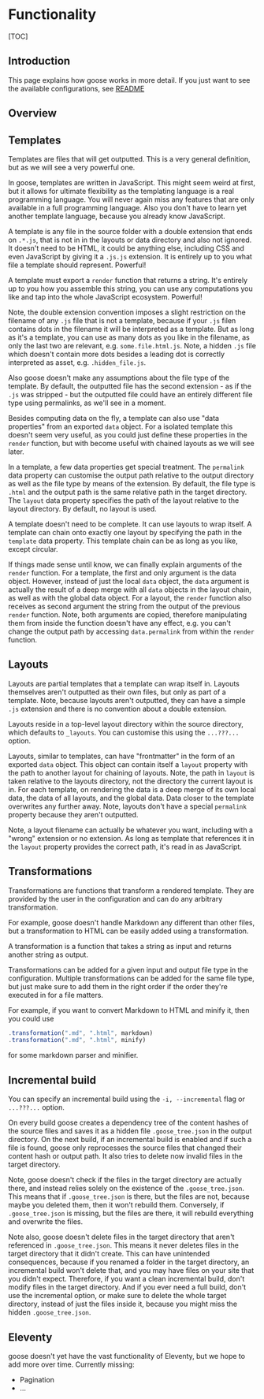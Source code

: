 # Functionality

[TOC]


<!-- todo: finish -->

## Introduction

This page explains how goose works in more detail. If you just want to see the available configurations, see [README](./README.md)



## Overview

<!-- 


layout / data directory: must be in top level of source folder, can use ignoredFilename
 -->

## Templates

Templates are files that will get outputted. This is a very general definition, but as we will see a very powerful one.

In goose, templates are written in JavaScript. This might seem weird at first, but it allows for ultimate flexibility as the templating language is a real programming language. You will never again miss any features that are only available in a full programming language. Also you don't have to learn yet another template language, because you already know JavaScript.

A template is any file in the source folder with a double extension that ends on `.*.js`, that is not in in the layouts or data directory and also not ignored. It doesn't need to be HTML, it could be anything else, including CSS and even JavaScript by giving it a `.js.js` extension. It is entirely up to you what file a template should represent. Powerful!

A template must export a `render` function that returns a string. It's entirely up to you how you assemble this string, you can use any computations you like and tap into the whole JavaScript ecosystem. Powerful!

Note, the double extension convention imposes a slight restriction on the filename of any `.js` file that is not a template, because if your `.js` filen contains dots in the filename it will be interpreted as a template. But as long as it's a template, you can use as many dots as you like in the filename, as only the last two are relevant, e.g. `some.file.html.js`. Note, a hidden `.js` file which doesn't contain more dots besides a leading dot is correctly interpreted as asset, e.g. `.hidden_file.js`.

Also goose doesn't make any assumptions about the file type of the template. By default, the outputted file has the second extension - as if the `.js` was stripped - but the outputted file could have an entirely different file type using permalinks, as we'll see in a moment.

Besides computing data on the fly, a template can also use "data properties" from an exported `data` object. For a isolated template this doesn't seem very useful, as you could just define these properties in the `render` function, but with become useful with chained layouts as we will see later.

In a template, a few data properties get special treatment. The `permalink` data property can customise the output path relative to the output directory as well as the file type by means of the extension. By default, the file type is `.html` and the output path is the same relative path in the target directory. The `layout` data property specifies the path of the layout relative to the layout directory. By default, no layout is used.

<!-- NO? YES? Both special properties are still part of the data object. -->

A template doesn't need to be complete. It can use layouts to wrap itself. A template can chain onto exactly one layout by specifying the path in the `template` data property. This template chain can be as long as you like, except circular.

If things made sense until know, we can finally explain arguments of the `render` function. For a template, the first and only argument is the data object. However, instead of just the local `data` object, the `data` argument is actually the result of a deep merge with all `data` objects in the layout chain, as well as with the global data object. For a layout, the `render` function also receives as second argument the string from the output of the previous `render` function. Note, both arguments are copied, therefore manipulating them from inside the function doesn't have any effect, e.g. you can't change the output path by accessing `data.permalink` from within the `render` function.

<!-- todo: check if there are editor extensions to format languages inside template strings -->


## Layouts

Layouts are partial templates that a template can wrap itself in. Layouts themselves aren't outputted as their own files, but only as part of a template. Note, because layouts aren't outputted, they can have a simple `.js` extension and there is no convention about a double extension.

<!-- ToDo: actually can be with any extension, is just read as JavaScript ?! -->

Layouts reside in a top-level layout directory within the source directory, which defaults to `_layouts`. You can customise this using the `...???...` option.

Layouts, similar to templates, can have "frontmatter" in the form of an exported `data` object. This object can contain itself a `layout` property with the path to another layout for chaining of layouts. Note, the path in `layout` is taken relative to the layouts directory, not the directory the current layout is in. For each template, on rendering the data is a deep merge of its own local data, the data of all layouts, and the global data. Data closer to the template overwrites any further away. Note, layouts don't have a special `permalink` property because they aren't outputted.

Note, a layout filename can actually be whatever you want, including with a "wrong" extension or no extension. As long as template that references it in the `layout` property provides the correct path, it's read in as JavaScript.



## Transformations

Transformations are functions that transform a rendered template. They are provided by the user in the configuration and can do any arbitrary transformation.

For example, goose doesn't handle Markdown any different than other files, but a transformation to HTML can be easily added using a transformation.

A transformation is a function that takes a string as input and returns another string as output.

Transformations can be added for a given input and output file type in the configuration. Multiple transformations can be added for the same file type, but just make sure to add them in the right order if the order they're executed in for a file matters.

For example, if you want to convert Markdown to HTML and minify it, then you could use

```javascript
.transformation(".md", ".html", markdown)
.transformation(".md", ".html", minify)
```

for some markdown parser and minifier.



## Incremental build

You can specify an incremental build using the `-i, --incremental` flag or `...???...` option.

On every build goose creates a dependency tree of the content hashes of the source files and saves it as a hidden file `.goose_tree.json` in the output directory. On the next build, if an incremental build is enabled and if such a file is found, goose only reprocesses the source files that changed their content hash or output path. It also tries to delete now invalid files in the target directory.

Note, goose doesn't check if the files in the target directory are actually there, and instead relies solely on the existence of the `.goose_tree.json`. This means that if `.goose_tree.json` is there, but the files are not, because maybe you deleted them, then it won't rebuild them. Conversely, if `.goose_tree.json` is missing, but the files are there, it will rebuild everything and overwrite the files.

Note also, goose doesn't delete files in the target directory that aren't referenced in `.goose_tree.json`. This means it never deletes files in the target directory that it didn't create. This can have unintended consequences, because if you renamed a folder in the target directory, an incremental build won't delete that, and you may have files on your site that you didn't expect. Therefore, if you want a clean incremental build, don't modify files in the target directory. And if you ever need a full build, don't use the incremental option, or make sure to delete the whole target directory, instead of just the files inside it, because you might miss the hidden `.goose_tree.json`.

## Eleventy

goose doesn't yet have the vast functionality of Eleventy, but we hope to add more over time. Currently missing:

- Pagination
- ...